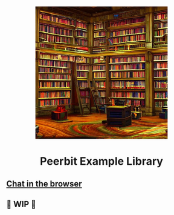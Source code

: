 
<br>
<p align="center">
    <img width="350" src="./library.jpeg"  alt="Libraryn">
</p>

<h1 align="center" style="border-bottom: none">
    <strong>
        Peerbit Example Library
</h1>



## [Chat in the browser](./packages/browser-chat/)




## 🚧 WIP 🚧